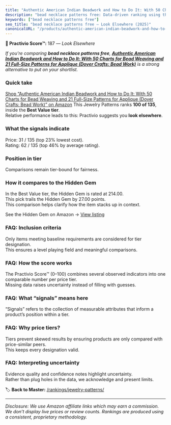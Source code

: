 ```yaml
---
title: "Authentic American Indian Beadwork and How to Do It: With 50 Charts for Bead Weaving and 21 Full-Size Patterns for Applique (Dover Crafts: Bead Work)"
description: "bead necklace patterns free: Data-driven ranking using the Practivio Score™. Positioned by quality, value, demand, findability, momentum."
keywords: ["bead necklace patterns free"]
seo_title: "bead necklace patterns free — Look Elsewhere (2025)"
canonicalURL: "/products/authentic-american-indian-beadwork-and-how-to-do-it-with-50-charts-for-bead-weaving-and-21-full-size-patterns-for-applique-dover-crafts-bead-work-0486247392/"
---
```


**🚫 Practivio Score™:** 187 — _Look Elsewhere_


*If you're comparing **bead necklace patterns free**, **[Authentic American Indian Beadwork and How to Do It: With 50 Charts for Bead Weaving and 21 Full-Size Patterns for Applique (Dover Crafts: Bead Work)](https://www.amazon.com/dp/0486247392?tag=practivio-20)** is a strong alternative to put on your shortlist.*
### Quick take
[Shop “Authentic American Indian Beadwork and How to Do It: With 50 Charts for Bead Weaving and 21 Full-Size Patterns for Applique (Dover Crafts: Bead Work)” on Amazon](https://www.amazon.com/dp/0486247392?tag=practivio-20)
This Jewelry Patterns ranks **100 of 135**, inside the **Best Value tier**.  
Relative performance leads to this: Practivio suggests you **look elsewhere**.

### What the signals indicate
Price: 31 / 135 (top 23% lowest cost).  
Rating: 62 / 135 (top 46% by average rating).  

### Position in tier
Comparisons remain tier-bound for fairness.

### How it compares to the Hidden Gem
In the Best Value tier, the Hidden Gem is rated at 214.00.  
This pick trails the Hidden Gem by 27.00 points.  
This comparison helps clarify how the item stacks up in context.  

See the Hidden Gem on Amazon → [View listing](https://www.amazon.com/dp/B093FGF24C?tag=practivio-20)

### FAQ: Inclusion criteria
Only items meeting baseline requirements are considered for tier designation.  
This ensures a level playing field and meaningful comparisons.

### FAQ: How the score works
The Practivio Score™ (0–100) combines several observed indicators into one comparable number per price tier.  
Missing data raises uncertainty instead of filling with guesses.

### FAQ: What “signals” means here
“Signals” refers to the collection of measurable attributes that inform a product’s position within a tier.

### FAQ: Why price tiers?
Tiers prevent skewed results by ensuring products are only compared with price-similar peers.  
This keeps every designation valid.

### FAQ: Interpreting uncertainty
Evidence quality and confidence notes highlight uncertainty.  
Rather than plug holes in the data, we acknowledge and present limits.


🏷️ **Back to Master:** [/rankings/jewelry-patterns/](/rankings/jewelry-patterns/)

---
_Disclosure: We use Amazon affiliate links which may earn a commission. We don’t display live prices or review counts. Rankings are produced using a consistent, proprietary methodology._
